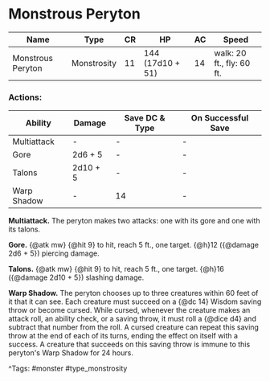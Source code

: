 # Monstrous Peryton

| Name | Type | CR | HP | AC | Speed |
|------|------|----|----|----|-------|
| Monstrous Peryton | Monstrosity | 11 | 144 (17d10 + 51) | 14 | walk: 20 ft., fly: 60 ft. |

### Actions:

| Ability | Damage | Save DC & Type | On Successful Save |
|---------|--------|----------------|--------------------|
| Multiattack | - | - | - |
| Gore | 2d6 + 5 | - | - |
| Talons | 2d10 + 5 | - | - |
| Warp Shadow | - | 14 | - |


**Multiattack.** The peryton makes two attacks: one with its gore and one with its talons.

**Gore.** {@atk mw} {@hit 9} to hit, reach 5 ft., one target. {@h}12 ({@damage 2d6 + 5}) piercing damage.

**Talons.** {@atk mw} {@hit 9} to hit, reach 5 ft., one target. {@h}16 ({@damage 2d10 + 5}) slashing damage.

**Warp Shadow.** The peryton chooses up to three creatures within 60 feet of it that it can see. Each creature must succeed on a {@dc 14} Wisdom saving throw or become cursed. While cursed, whenever the creature makes an attack roll, an ability check, or a saving throw, it must roll a {@dice d4} and subtract that number from the roll. A cursed creature can repeat this saving throw at the end of each of its turns, ending the effect on itself with a success. A creature that succeeds on this saving throw is immune to this peryton's Warp Shadow for 24 hours.

^Tags: #monster #type_monstrosity